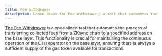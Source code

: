 ```yaml
---
title: Fee withdrawer
description: Learn about the Fee Withdrawer, a tool that automates the transfer of collected fees from a ZKsync chain to a base layer address.
---
```


[The Fee Withdrawer](https://github.com/matter-labs/era-fee-withdrawer)
is a specialized tool that automates the process of transferring collected fees from a ZKsync chain to a specified address on the base layer.
This functionality is crucial for maintaining the continuous operation of the ETH operator on the base layer,
ensuring there is always a sufficient supply of the gas token available for transactions.
